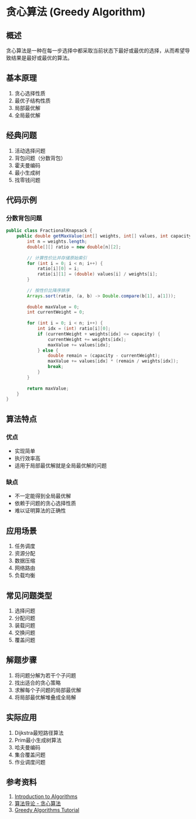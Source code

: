 # 贪心算法 (Greedy Algorithm)

## 概述
贪心算法是一种在每一步选择中都采取当前状态下最好或最优的选择，从而希望导致结果是最好或最优的算法。

## 基本原理
1. 贪心选择性质
2. 最优子结构性质
3. 局部最优解
4. 全局最优解

## 经典问题
1. 活动选择问题
2. 背包问题（分数背包）
3. 霍夫曼编码
4. 最小生成树
5. 找零钱问题

## 代码示例
### 分数背包问题
```java
public class FractionalKnapsack {
    public double getMaxValue(int[] weights, int[] values, int capacity) {
        int n = weights.length;
        double[][] ratio = new double[n][2];
        
        // 计算性价比并存储原始索引
        for (int i = 0; i < n; i++) {
            ratio[i][0] = i;
            ratio[i][1] = (double) values[i] / weights[i];
        }
        
        // 按性价比降序排序
        Arrays.sort(ratio, (a, b) -> Double.compare(b[1], a[1]));
        
        double maxValue = 0;
        int currentWeight = 0;
        
        for (int i = 0; i < n; i++) {
            int idx = (int) ratio[i][0];
            if (currentWeight + weights[idx] <= capacity) {
                currentWeight += weights[idx];
                maxValue += values[idx];
            } else {
                double remain = (capacity - currentWeight);
                maxValue += values[idx] * (remain / weights[idx]);
                break;
            }
        }
        
        return maxValue;
    }
}
```

## 算法特点
### 优点
- 实现简单
- 执行效率高
- 适用于局部最优解就是全局最优解的问题

### 缺点
- 不一定能得到全局最优解
- 依赖于问题的贪心选择性质
- 难以证明算法的正确性

## 应用场景
1. 任务调度
2. 资源分配
3. 数据压缩
4. 网络路由
5. 负载均衡

## 常见问题类型
1. 选择问题
2. 分配问题
3. 装载问题
4. 交换问题
5. 覆盖问题

## 解题步骤
1. 将问题分解为若干个子问题
2. 找出适合的贪心策略
3. 求解每个子问题的局部最优解
4. 将局部最优解堆叠成全局解

## 实际应用
1. Dijkstra最短路径算法
2. Prim最小生成树算法
3. 哈夫曼编码
4. 集合覆盖问题
5. 作业调度问题

## 参考资料
1. [Introduction to Algorithms](https://mitpress.mit.edu/books/introduction-algorithms-fourth-edition)
2. [算法导论 - 贪心算法](https://www.bookstack.cn/read/algorithm-4th/spilt.4.algorithm-c5.md)
3. [Greedy Algorithms Tutorial](https://www.geeksforgeeks.org/greedy-algorithms/)